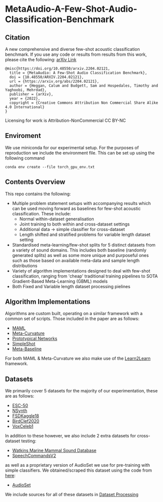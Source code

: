 # MetaAudio-A-Few-Shot-Audio-Classification-Benchmark
## Citation
A new comprehensive and diverse few-shot acoustic classification benchmark. If you use any code or results from results from this work, please cite the following: 
[arXiv Link](https://arxiv.org/pdf/2204.02121v2.pdf)
```
@misc{https://doi.org/10.48550/arxiv.2204.02121,
  title = {MetaAudio: A Few-Shot Audio Classification Benchmark},
  doi = {10.48550/ARXIV.2204.02121},
  url = {https://arxiv.org/abs/2204.02121},
  author = {Heggan, Calum and Budgett, Sam and Hospedales, Timothy and Yaghoobi, Mehrdad},
  publisher = {arXiv},
  year = {2022},
  copyright = {Creative Commons Attribution Non Commercial Share Alike 4.0 International}
}

```
Licensing for work is Attribution-NonCommercial CC BY-NC

## Enviroment
We use miniconda for our experimental setup. For the purposes of reproduction we include the environment file. This can be set up using the following command
```
conda env create --file torch_gpu_env.txt
```


## Contents Overview
This repo contains the following:
 - Multiple problem statement setups with accompanying results which can be used moving forward as baselines for few-shot acoustic classification. These include:
   - Normal within-dataset generalisation 
   - Joint training to both within and cross-dataset settings
   - Additional data -> simple classifier for cross-dataset
   - Length shifted and stratified problems for variable length dataset setting
 - Standardised meta-learning/few-shot splits for 5 distinct datasets from a variety of sound domains. This includes both baseline (randomly generated splits) as well as some more unique and purposeful ones such as those based on available meta-data and sample length distributions
 - Variety of algorithm implementations designed to deal with few-shot classification, ranging from 'cheap' traditional training pipelines to SOTA Gradient-Based Meta-Learning (GBML) models
 - Both Fixed and Variable length dataset processing pielines

## Algorithm Implementations
Algorithms are custom built, operating on a similar framework with a common set of scripts. Those included in the paper are as follows:
  -  [MAML](https://arxiv.org/abs/1703.03400)
  -  [Meta-Curvature](https://arxiv.org/abs/1902.03356)
  -  [Prototypical Networks](https://arxiv.org/abs/1703.05175)
  -  [SimpleShot](https://arxiv.org/abs/1911.04623)
  -  [Meta-Baseline](https://arxiv.org/abs/2003.04390)

For both MAML & Meta-Curvature we also make use of the [Learn2Learn](https://arxiv.org/abs/2008.12284) framework.

## Datasets
We primarily cover 5 datasets for the majority of our experimentation, these are as follows:
  - [ESC-50](https://www.karolpiczak.com/papers/Piczak2015-ESC-Dataset.pdf)
  - [NSynth](https://arxiv.org/abs/1704.01279)
  - [FSDKaggle18](https://arxiv.org/abs/1807.09902)
  - [BirdClef2020](https://www.imageclef.org/BirdCLEF2020)
  - [VoxCeleb1](https://www.robots.ox.ac.uk/~vgg/data/voxceleb/vox1.html)

In addition to these however, we also include 2 extra datasets for cross-dataset testing:
  - [Watkins Marine Mammal Sound Database](https://cis.whoi.edu/science/B/whalesounds/index.cfm)
  - [SpeechCommandsV2](https://arxiv.org/abs/1804.03209)

as well as a proprietary version of AudioSet we use for pre-training with simple classifiers. We obtained/scraped this dataset using the code from [here](https://github.com/CHeggan/AudioSet-For-Meta-Learning):
  - [AudioSet](https://ieeexplore.ieee.org/abstract/document/7952261)

We include sources for all of these datasets in [Dataset Processing](https://github.com/CHeggan/MetaAudio-A-Few-Shot-Audio-Classification-Benchmark/tree/main/Dataset%20Processing)





